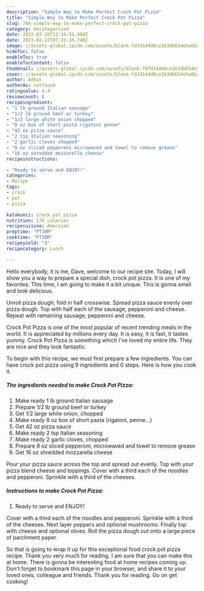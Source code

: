 ```yaml
---
description: "Simple Way to Make Perfect Crock Pot Pizza"
title: "Simple Way to Make Perfect Crock Pot Pizza"
slug: 744-simple-way-to-make-perfect-crock-pot-pizza
category: Uncategorized
date: 2022-07-26T12:34:51.469Z
date: 2023-02-22T07:33:35.740Z
image: //assets-global.cpcdn.com/assets/blank-fd7d144d8ce163db654e5a02c40b08a2775adb7897d16e4062681dc7e1b2800f.png
hideToc: false
enableToc: true
enableTocContent: false
thumbnail: //assets-global.cpcdn.com/assets/blank-fd7d144d8ce163db654e5a02c40b08a2775adb7897d16e4062681dc7e1b2800f.png
cover: //assets-global.cpcdn.com/assets/blank-fd7d144d8ce163db654e5a02c40b08a2775adb7897d16e4062681dc7e1b2800f.png
author: Admin
authorAv: notfound
ratingvalue: 4.4
reviewcount: 8
recipeingredient:
- "1 lb ground Italian sausage"
- "1/2 lb ground beef or turkey"
- "1/2 large white onion chopped"
- "8 oz box of short pasta rigatoni penne"
- "42 oz pizza sauce"
- "2 tsp Italian seasoning"
- "2 garlic cloves chopped"
- "8 oz sliced pepperoni microwaved and towel to remove grease"
- "16 oz shredded mozzarella cheese"
recipeinstructions:

- "Ready to serve and ENJOY!"
categories:
- Recipe
tags:
- crock
- pot
- pizza

katakunci: crock pot pizza 
nutrition: 170 calories
recipecuisine: American
preptime: "PT30M"
cooktime: "PT30M"
recipeyield: "3"
recipecategory: Lunch

---
```



Hello everybody, it is me, Dave, welcome to our recipe site. Today, I will show you a way to prepare a special dish, crock pot pizza. It is one of my favorites. This time, I am going to make it a bit unique. This is gonna smell and look delicious.

Unroll pizza dough; fold in half crosswise. Spread pizza sauce evenly over pizza dough. Top with half each of the sausage, pepperoni and cheese. Repeat with remaining sausage, pepperoni and cheese.

Crock Pot Pizza is one of the most popular of recent trending meals in the world. It is appreciated by millions every day. It is easy, it is fast, it tastes yummy. Crock Pot Pizza is something which I've loved my entire life. They are nice and they look fantastic.


To begin with this recipe, we must first prepare a few ingredients. You can have crock pot pizza using 9 ingredients and 0 steps. Here is how you cook it.

<!--inarticleads1-->

##### The ingredients needed to make Crock Pot Pizza:

1. Make ready 1 lb ground Italian sausage
1. Prepare 1/2 lb ground beef or turkey
1. Get 1/2 large white onion, chopped
1. Make ready 8 oz box of short pasta (rigatoni, penne...)
1. Get 42 oz pizza sauce
1. Make ready 2 tsp Italian seasoning
1. Make ready 2 garlic cloves, chopped
1. Prepare 8 oz sliced pepperoni, microwaved and towel to remove grease
1. Get 16 oz shredded mozzarella cheese


Pour your pizza sauce across the top and spread out evenly. Top with your pizza blend cheese and toppings. Cover with a third each of the noodles and pepperoni. Sprinkle with a third of the cheeses. 

<!--inarticleads2-->

##### Instructions to make Crock Pot Pizza:


1. Ready to serve and ENJOY!

Cover with a third each of the noodles and pepperoni. Sprinkle with a third of the cheeses. Next layer peppers and optional mushrooms. Finally top with cheese and optional olives. Roll the pizza dough out onto a large piece of parchment paper. 

So that is going to wrap it up for this exceptional food crock pot pizza recipe. Thank you very much for reading. I am sure that you can make this at home. There is gonna be interesting food at home recipes coming up. Don't forget to bookmark this page in your browser, and share it to your loved ones, colleague and friends. Thank you for reading. Go on get cooking!
